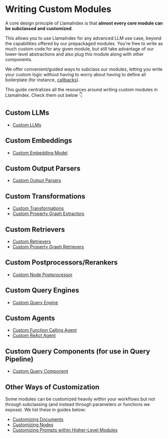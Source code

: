 # Writing Custom Modules

A core design principle of LlamaIndex is that **almost every core module can be subclassed and customized**.

This allows you to use LlamaIndex for any advanced LLM use case, beyond the capabilities offered by our prepackaged modules. You're free to write as much custom code for any given module, but still take advantage of our lower-level abstractions and also plug this module along with other components.

We offer convenient/guided ways to subclass our modules, letting you write your custom logic without having to worry about having to define all boilerplate (for instance, [callbacks](../module_guides/observability/callbacks/index.md)).

This guide centralizes all the resources around writing custom modules in LlamaIndex. Check them out below 👇

## Custom LLMs

- [Custom LLMs](../module_guides/models/llms/usage_custom.md#customizing-llms-within-llamaindex-abstractions)

## Custom Embeddings

- [Custom Embedding Model](../module_guides/models/embeddings.md#custom-embedding-model)

## Custom Output Parsers

- [Custom Output Parsers](../examples/output_parsing/llm_program.ipynb)

## Custom Transformations

- [Custom Transformations](../module_guides/loading/ingestion_pipeline/transformations.md#custom-transformations)
- [Custom Property Graph Extractors](../module_guides/indexing/lpg_index_guide.md#sub-classing-extractors)

## Custom Retrievers

- [Custom Retrievers](../examples/query_engine/CustomRetrievers.ipynb)
- [Custom Property Graph Retrievers](../module_guides/indexing/lpg_index_guide.md#sub-classing-retrievers)

## Custom Postprocessors/Rerankers

- [Custom Node Postprocessor](./custom_modules.md#custom-postprocessorsrerankers)

## Custom Query Engines

- [Custom Query Engine](../examples/query_engine/custom_query_engine.ipynb)

## Custom Agents

- [Custom Function Calling Agent](../examples/workflow/function_calling_agent.ipynb)
- [Custom ReAct Agent](../examples/workflow/react_agent.ipynb)

## Custom Query Components (for use in Query Pipeline)

- [Custom Query Component](../module_guides/querying/pipeline/usage_pattern.md#defining-a-custom-query-component)

## Other Ways of Customization

Some modules can be customized heavily within your workflows but not through subclassing (and instead through parameters or functions we expose). We list these in guides below:

- [Customizing Documents](../module_guides/loading/documents_and_nodes/usage_documents.md)
- [Customizing Nodes](../module_guides/loading/documents_and_nodes/usage_nodes.md)
- [Customizing Prompts within Higher-Level Modules](../examples/prompts/prompt_mixin.ipynb)
